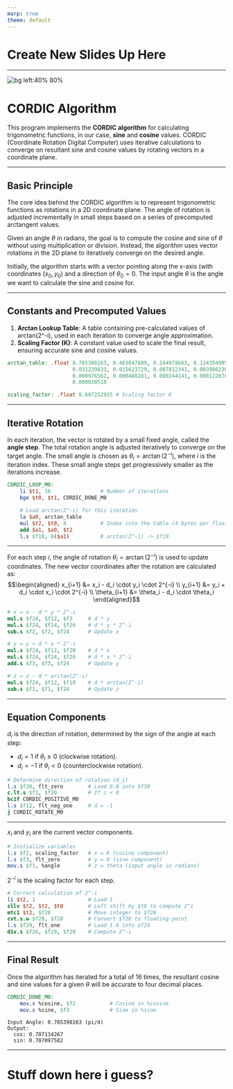 ```yaml
---
marp: true
theme: default
---
```


# Create New Slides Up Here 

---

![bg left:40% 80%](https://upload.wikimedia.org/wikipedia/commons/thumb/8/89/CORDIC-illustration.png/300px-CORDIC-illustration.png)

# CORDIC Algorithm

This program implements the **CORDIC algorithm** for calculating trigonometric functions, in our case, **sine** and **cosine** values. CORDIC (Coordinate Rotation Digital Computer) uses iterative calculations to converge on resultant sine and cosine values by rotating vectors in a coordinate plane.

---

## Basic Principle
The core idea behind the CORDIC algorithm is to represent trigonometric functions as rotations in a 2D coordinate plane. The angle of rotation is adjusted incrementally in small steps based on a series of precomputed arctangent values.

Given an angle $\theta$ in radians, the goal is to compute the cosine and sine of $\theta$ without using multiplication or division. Instead, the algorithm uses vector rotations in the 2D plane to iteratively converge on the desired angle.

Initially, the algorithm starts with a vector pointing along the x-axis (with coordinates $(x_0, y_0)$ and a direction of $\theta_0 = 0$. The input angle $\theta$ is the angle we want to calculate the sine and cosine for.

---

## Constants and Precomputed Values

1. **Arctan Lookup Table**: A table containing pre-calculated values of arctan(2^-i), used in each iteration to converge angle approximation.
2. **Scaling Factor (K)**: A constant value used to scale the final result, ensuring accurate sine and cosine values.

```MIPS
arctan_table: .float 0.785398163, 0.463647609, 0.244978663, 0.124354995, 0.062418810,
                     0.031239833, 0.015623729, 0.007812341, 0.003906230, 0.001953123,
                     0.000976562, 0.000488281, 0.000244141, 0.000122070, 0.000061035,
                     0.000030518

scaling_factor: .float 0.607252935 # Scaling factor K
```

---
## Iterative Rotation

In each iteration, the vector is rotated by a small fixed angle, called the **angle step**. The total rotation angle is adjusted iteratively to converge on the target angle. The small angle is chosen as $\theta_i = \arctan(2^{-i})$, where $i$ is the iteration index. These small angle steps get progressively smaller as the iterations increase.
```MIPS
CORDIC_LOOP_M0:
    li $t1, 16                # Number of iterations
    bge $t0, $t1, CORDIC_DONE_M0

    # Load arctan(2^-i) for this iteration
    la $a0, arctan_table
    mul $t2, $t0, 4           # Index into the table (4 bytes per float)
    add $a1, $a0, $t2
    l.s $f10, 0($a1)          # arctan(2^-i) -> $f10
```

---

For each step $i$, the angle of rotation $\theta_i = \arctan(2^{-i})$ is used to update coordinates.
The new vector coordinates after the rotation are calculated as:
$$\begin{aligned}
x_{i+1} &= x_i - d_i \cdot y_i \cdot 2^{-i} \\
y_{i+1} &= y_i + d_i \cdot x_i \cdot 2^{-i} \\
\theta_{i+1} &= \theta_i - d_i \cdot \theta_i
\end{aligned}$$

```MIPS
# x = x - d * y * 2^-i
mul.s $f24, $f12, $f3     # d * y
mul.s $f24, $f24, $f26    # d * y * 2^-i
sub.s $f2, $f2, $f24      # Update x

# y = y + d * x * 2^-i
mul.s $f24, $f12, $f20    # d * x
mul.s $f24, $f24, $f26    # d * x * 2^-i
add.s $f3, $f3, $f24      # Update y

# z = z - d * arctan(2^-i)
mul.s $f24, $f12, $f10    # d * arctan(2^-i)
sub.s $f1, $f1, $f24      # Update z
```
---
## Equation Components
$d_i$ is the direction of rotation, determined by the sign of the angle at each step:
  - $d_i = 1$ if $\theta_i \geq 0$ (clockwise rotation).
  - $d_i = -1$ if $\theta_i < 0$ (counterclockwise rotation).
```MIPS
# Determine direction of rotation (d_i)
l.s $f30, flt_zero        # Load 0.0 into $f30
c.lt.s $f1, $f30          # If z < 0
bc1f CORDIC_POSITIVE_M0
l.s $f12, flt_neg_one     # d = -1
j CORDIC_ROTATE_M0
```

---

$x_i$ and $y_i$ are the current vector components.
```MIPS
# Initialize variables
l.s $f2, scaling_factor   # x = K (cosine component)
l.s $f3, flt_zero         # y = 0 (sine component)
mov.s $f1, %angle         # z = theta (input angle in radians)
```
 $2^{-i}$ is the scaling factor for each step.
```MIPS
# Correct calculation of 2^-i
li $t2, 1                 # Load 1
sllv $t2, $t2, $t0        # Left shift by $t0 to compute 2^i
mtc1 $t2, $f28            # Move integer to $f28
cvt.s.w $f28, $f28        # Convert $f28 to floating-point
l.s $f29, flt_one         # Load 1.0 into $f29
div.s $f26, $f29, $f28    # Compute 2^-i
```
---
## Final Result
Once the algorithm has iterated for a total of 16 times, the resultant cosine and sine values for a given $\theta$ will be accurate to four decimal places.
```MIPS
CORDIC_DONE_M0:
    mov.s %cosine, $f2           # Cosine in %cosine
    mov.s %sine, $f3             # Sine in %sine
```
```
Input Angle: 0.785398163 (pi/4)
Output:
  cos: 0.707134267
  sin: 0.707097582
```
---

# Stuff down here i guess?